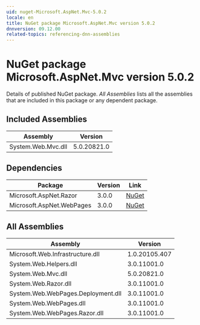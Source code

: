 ```yaml
---
uid: nuget-Microsoft.AspNet.Mvc-5.0.2
locale: en
title: NuGet package Microsoft.AspNet.Mvc version 5.0.2
dnnversion: 09.12.00
related-topics: referencing-dnn-assemblies
---
```


# NuGet package Microsoft.AspNet.Mvc version 5.0.2
Details of published NuGet package.
*All Assemblies* lists all the assemblies that are included in this package or any dependent package.

## Included Assemblies

|Assembly|Version|
|---|---|
|System.Web.Mvc.dll|5.0.20821.0|

## Dependencies

|Package|Version|Link|
|---|---|---|
|Microsoft.AspNet.Razor|3.0.0|[NuGet](https://www.nuget.org/packages/Microsoft.AspNet.Razor/3.0.0)|
|Microsoft.AspNet.WebPages|3.0.0|[NuGet](https://www.nuget.org/packages/Microsoft.AspNet.WebPages/3.0.0)|

## All Assemblies

|Assembly|Version|
|---|---|
|Microsoft.Web.Infrastructure.dll|1.0.20105.407|
|System.Web.Helpers.dll|3.0.11001.0|
|System.Web.Mvc.dll|5.0.20821.0|
|System.Web.Razor.dll|3.0.11001.0|
|System.Web.WebPages.Deployment.dll|3.0.11001.0|
|System.Web.WebPages.dll|3.0.11001.0|
|System.Web.WebPages.Razor.dll|3.0.11001.0|

